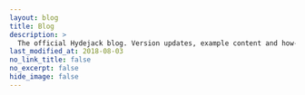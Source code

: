 ```yaml
---
layout: blog
title: Blog
description: >
  The official Hydejack blog. Version updates, example content and how-to guides on how to blog with Jekyll.
last_modified_at: 2018-08-03
no_link_title: false 
no_excerpt: false 
hide_image: false
---
```


<!--
---
layout: welcome
title: Welcome
cover: true
---

Hi there!

This is [yuzzznh](https://github.com/yuzzznh){:.heading.flip-title}'s blog.

I hope you enjoy visiting here!

In case you became interested, please feel free to find out my [resume].

Have a nice day!

Warm regards,

Yuzzznh

-->
